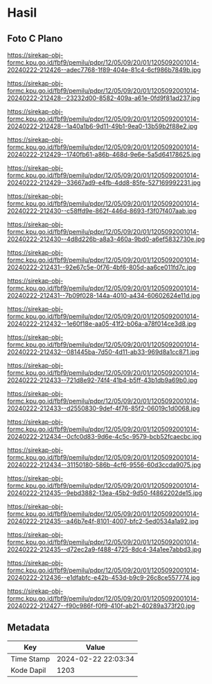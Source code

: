 # Hasil

## Foto C Plano

https://sirekap-obj-formc.kpu.go.id/fbf9/pemilu/pdpr/12/05/09/20/01/1205092001014-20240222-212426--adec7768-1f89-404e-81c4-6cf986b7849b.jpg

https://sirekap-obj-formc.kpu.go.id/fbf9/pemilu/pdpr/12/05/09/20/01/1205092001014-20240222-212428--23232d00-8582-409a-a61e-0fd9f81ad237.jpg

https://sirekap-obj-formc.kpu.go.id/fbf9/pemilu/pdpr/12/05/09/20/01/1205092001014-20240222-212428--1a40a1b6-9d11-49b1-9ea0-13b59b2f88e2.jpg

https://sirekap-obj-formc.kpu.go.id/fbf9/pemilu/pdpr/12/05/09/20/01/1205092001014-20240222-212429--1740fb61-a86b-468d-9e6e-5a5d64178625.jpg

https://sirekap-obj-formc.kpu.go.id/fbf9/pemilu/pdpr/12/05/09/20/01/1205092001014-20240222-212429--33667ad9-e4fb-4dd8-85fe-527169992231.jpg

https://sirekap-obj-formc.kpu.go.id/fbf9/pemilu/pdpr/12/05/09/20/01/1205092001014-20240222-212430--c58ffd9e-862f-446d-8693-f3f07f407aab.jpg

https://sirekap-obj-formc.kpu.go.id/fbf9/pemilu/pdpr/12/05/09/20/01/1205092001014-20240222-212430--4d8d226b-a8a3-460a-9bd0-a6ef5832730e.jpg

https://sirekap-obj-formc.kpu.go.id/fbf9/pemilu/pdpr/12/05/09/20/01/1205092001014-20240222-212431--92e67c5e-0f76-4bf6-805d-aa6ce011fd7c.jpg

https://sirekap-obj-formc.kpu.go.id/fbf9/pemilu/pdpr/12/05/09/20/01/1205092001014-20240222-212431--7b09f028-144a-4010-a434-60602624e11d.jpg

https://sirekap-obj-formc.kpu.go.id/fbf9/pemilu/pdpr/12/05/09/20/01/1205092001014-20240222-212432--1e60f18e-aa05-41f2-b06a-a78f014ce3d8.jpg

https://sirekap-obj-formc.kpu.go.id/fbf9/pemilu/pdpr/12/05/09/20/01/1205092001014-20240222-212432--081445ba-7d50-4d11-ab33-969d8a1cc871.jpg

https://sirekap-obj-formc.kpu.go.id/fbf9/pemilu/pdpr/12/05/09/20/01/1205092001014-20240222-212433--721d8e92-74f4-41b4-b5ff-43b1db9a69b0.jpg

https://sirekap-obj-formc.kpu.go.id/fbf9/pemilu/pdpr/12/05/09/20/01/1205092001014-20240222-212433--d2550830-9def-4f76-85f2-06019c1d0068.jpg

https://sirekap-obj-formc.kpu.go.id/fbf9/pemilu/pdpr/12/05/09/20/01/1205092001014-20240222-212434--0cfc0d83-9d6e-4c5c-9579-bcb52fcaecbc.jpg

https://sirekap-obj-formc.kpu.go.id/fbf9/pemilu/pdpr/12/05/09/20/01/1205092001014-20240222-212434--31150180-586b-4cf6-9556-60d3ccda9075.jpg

https://sirekap-obj-formc.kpu.go.id/fbf9/pemilu/pdpr/12/05/09/20/01/1205092001014-20240222-212435--9ebd3882-13ea-45b2-9d50-f4862202de15.jpg

https://sirekap-obj-formc.kpu.go.id/fbf9/pemilu/pdpr/12/05/09/20/01/1205092001014-20240222-212435--a46b7e4f-8101-4007-bfc2-5ed0534a1a92.jpg

https://sirekap-obj-formc.kpu.go.id/fbf9/pemilu/pdpr/12/05/09/20/01/1205092001014-20240222-212435--d72ec2a9-f488-4725-8dc4-34a1ee7abbd3.jpg

https://sirekap-obj-formc.kpu.go.id/fbf9/pemilu/pdpr/12/05/09/20/01/1205092001014-20240222-212436--e1dfabfc-e42b-453d-b9c9-26c8ce557774.jpg

https://sirekap-obj-formc.kpu.go.id/fbf9/pemilu/pdpr/12/05/09/20/01/1205092001014-20240222-212427--f90c986f-f0f9-410f-ab21-40289a373f20.jpg


## Metadata

| Key        | Value               |
| ---------- | ------------------- |
| Time Stamp | 2024-02-22 22:03:34 |
| Kode Dapil | 1203                |



